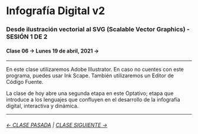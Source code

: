# Infografía Digital v2

### Desde ilustración vectorial al SVG (Scalable Vector Graphics) - SESIÓN 1 DE 2

#### Clase 06 → Lunes 19 de abril, 2021 → 

- - - - - - - - 

En este clase utilizaremos Adobe Illustrator. En caso no cuentes con este programa, puedes usar Ink Scape. También utilizaremos un Editor de Código Fuente.

La clase de hoy abre una segunda etapa en este Optativo; etapa que introduce a los lenguajes que confluyen en el desarrollo de la infografía digital, interactiva y dinámica.

- - - - - - - -

###### [← CLASE PASADA](https://github.com/profesorfaco/dno075-2021/tree/main/clase-05) | [CLASE SIGUIENTE →](https://github.com/profesorfaco/dno075-2021/tree/main/clase-07) 

